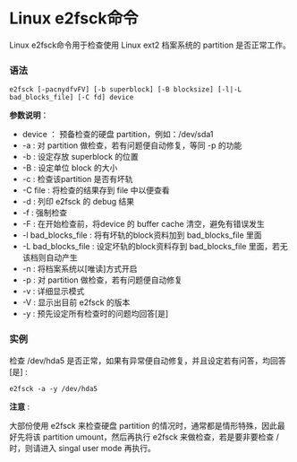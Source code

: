 
# Linux e2fsck命令



Linux e2fsck命令用于检查使用 Linux ext2 档案系统的 partition 是否正常工作。

### 语法

```
e2fsck [-pacnydfvFV] [-b superblock] [-B blocksize] [-l|-L bad_blocks_file] [-C fd] device
```

**参数说明**：

*   device ： 预备检查的硬盘 partition，例如：/dev/sda1
*   -a : 对 partition 做检查，若有问题便自动修复，等同 -p 的功能
*   -b : 设定存放 superblock 的位置
*   -B : 设定单位 block 的大小
*   -c : 检查该partition 是否有坏轨
*   -C file : 将检查的结果存到 file 中以便查看
*   -d : 列印 e2fsck 的 debug 结果
*   -f : 强制检查
*   -F : 在开始检查前，将device 的 buffer cache 清空，避免有错误发生
*   -l bad_blocks_file : 将有坏轨的block资料加到 bad_blocks_file 里面
*   -L bad_blocks_file : 设定坏轨的block资料存到 bad_blocks_file 里面，若无该档则自动产生
*   -n : 将档案系统以[唯读]方式开启
*   -p : 对 partition 做检查，若有问题便自动修复
*   -v : 详细显示模式
*   -V : 显示出目前 e2fsck 的版本
*   -y : 预先设定所有检查时的问题均回答[是]

### 实例

检查 /dev/hda5 是否正常，如果有异常便自动修复，并且设定若有问答，均回答[是] :

```
e2fsck -a -y /dev/hda5
```

**注意** :

大部份使用 e2fsck 来检查硬盘 partition 的情况时，通常都是情形特殊，因此最好先将该 partition umount，然后再执行 e2fsck 来做检查，若是要非要检查 / 时，则请进入 singal user mode 再执行。



